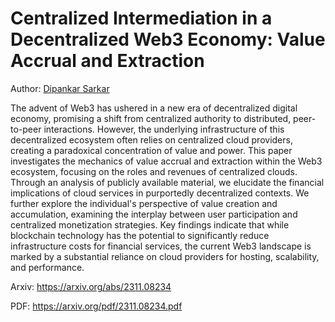 # Centralized Intermediation in a Decentralized Web3 Economy: Value Accrual and Extraction

Author: [Dipankar Sarkar](https://www.dipankar.name/)

The advent of Web3 has ushered in a new era of decentralized digital economy, promising a shift from centralized authority to distributed, peer-to-peer interactions. However, the underlying infrastructure of this decentralized ecosystem often relies on centralized cloud providers, creating a paradoxical concentration of value and power. This paper investigates the mechanics of value accrual and extraction within the Web3 ecosystem, focusing on the roles and revenues of centralized clouds. Through an analysis of publicly available material, we elucidate the financial implications of cloud services in purportedly decentralized contexts. We further explore the individual's perspective of value creation and accumulation, examining the interplay between user participation and centralized monetization strategies. Key findings indicate that while blockchain technology has the potential to significantly reduce infrastructure costs for financial services, the current Web3 landscape is marked by a substantial reliance on cloud providers for hosting, scalability, and performance.

Arxiv: https://arxiv.org/abs/2311.08234

PDF: https://arxiv.org/pdf/2311.08234.pdf
